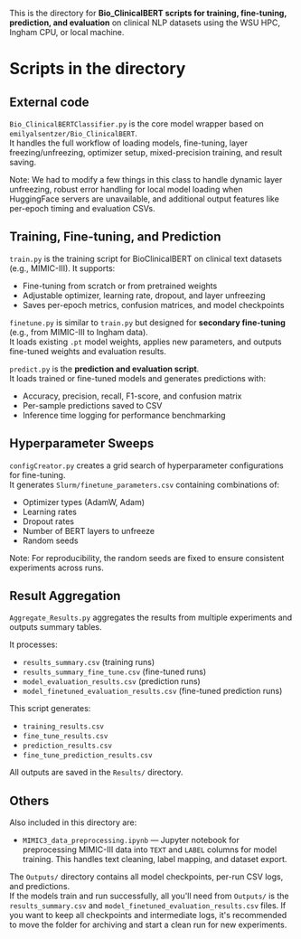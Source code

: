 This is the directory for **Bio_ClinicalBERT scripts for training, fine-tuning, prediction, and evaluation** on clinical NLP datasets using the WSU HPC, Ingham CPU, or local machine.

# Scripts in the directory

## External code

`Bio_ClinicalBERTClassifier.py` is the core model wrapper based on `emilyalsentzer/Bio_ClinicalBERT`.  
It handles the full workflow of loading models, fine-tuning, layer freezing/unfreezing, optimizer setup, mixed-precision training, and result saving. 

Note: We had to modify a few things in this class to handle dynamic layer unfreezing, robust error handling for local model loading when HuggingFace servers are unavailable, and additional output features like per-epoch timing and evaluation CSVs.


## Training, Fine-tuning, and Prediction

`train.py` is the training script for BioClinicalBERT on clinical text datasets (e.g., MIMIC-III). It supports:

- Fine-tuning from scratch or from pretrained weights  
- Adjustable optimizer, learning rate, dropout, and layer unfreezing  
- Saves per-epoch metrics, confusion matrices, and model checkpoints  

`finetune.py` is similar to `train.py` but designed for **secondary fine-tuning** (e.g., from MIMIC-III to Ingham data).  
It loads existing `.pt` model weights, applies new parameters, and outputs fine-tuned weights and evaluation results.

`predict.py` is the **prediction and evaluation script**.  
It loads trained or fine-tuned models and generates predictions with:

- Accuracy, precision, recall, F1-score, and confusion matrix  
- Per-sample predictions saved to CSV  
- Inference time logging for performance benchmarking  


## Hyperparameter Sweeps

`configCreator.py` creates a grid search of hyperparameter configurations for fine-tuning.  
It generates `Slurm/finetune_parameters.csv` containing combinations of:

- Optimizer types (AdamW, Adam)  
- Learning rates  
- Dropout rates  
- Number of BERT layers to unfreeze  
- Random seeds  

Note: For reproducibility, the random seeds are fixed to ensure consistent experiments across runs.


## Result Aggregation

`Aggregate_Results.py` aggregates the results from multiple experiments and outputs summary tables.

It processes:

- `results_summary.csv` (training runs)  
- `results_summary_fine_tune.csv` (fine-tuned runs)  
- `model_evaluation_results.csv` (prediction runs)  
- `model_finetuned_evaluation_results.csv` (fine-tuned prediction runs)

This script generates:

- `training_results.csv`  
- `fine_tune_results.csv`  
- `prediction_results.csv`  
- `fine_tune_prediction_results.csv`

All outputs are saved in the `Results/` directory.

## Others

Also included in this directory are:

* `MIMIC3_data_preprocessing.ipynb` — Jupyter notebook for preprocessing MIMIC-III data into `TEXT` and `LABEL` columns for model training. This handles text cleaning, label mapping, and dataset export.

The `Outputs/` directory contains all model checkpoints, per-run CSV logs, and predictions.  
If the models train and run successfully, all you'll need from `Outputs/` is the `results_summary.csv` and `model_finetuned_evaluation_results.csv` files. If you want to keep all checkpoints and intermediate logs, it's recommended to move the folder for archiving and start a clean run for new experiments.


